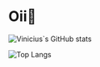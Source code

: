 <h1>Oii👋</h1> 

<!--
**viniciusmarchioni/viniciusmarchioni** is a ✨ _special_ ✨ repository because its `README.md` (this file) appears on your GitHub profile.

Here are some ideas to get you started:

- 🔭 I’m currently working on ...
- 🌱 I’m currently learning ...
- 👯 I’m looking to collaborate on ...
- 🤔 I’m looking for help with ...
- 💬 Ask me about ...
- 📫 How to reach me: ...
- 😄 Pronouns: ...
- ⚡ Fun fact: ...
-->

![Vinicius`s GitHub stats](https://github-readme-stats.vercel.app/api?username=viniciusmarchioni&show_icons=true&theme=dracula)
 
![Top Langs](https://github-readme-stats.vercel.app/api/top-langs/?username=viniciusmarchioni&langs_count=8)

